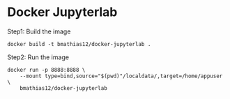 # Docker Jupyterlab

Step1: Build the image

`docker build -t bmathias12/docker-jupyterlab .`

Step2: Run the image

``` 
docker run -p 8888:8888 \
    --mount type=bind,source="$(pwd)"/localdata/,target=/home/appuser \
    bmathias12/docker-jupyterlab
```




